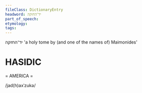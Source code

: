 ```yaml
---
fileClass: DictionaryEntry
headword: יד־החזקה
part_of_speech: 
etymology: 
tags: 
---
```

יד־החזקה
'a holy tome by (and one of the names of) Maimonides'

HASIDIC
=======
= AMERICA = 

/jad(h)axˈzukə/